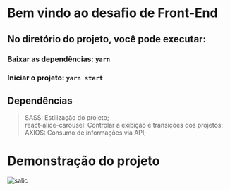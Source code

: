# Bem vindo ao desafio de Front-End

## No diretório do projeto, você pode executar:

### Baixar as dependências: `yarn`

### Iniciar o projeto: `yarn start`

## Dependências
> SASS: Estilização do projeto; <br/>
> react-alice-carousel: Controlar a exibição e transições dos projetos; <br/>
> AXIOS: Consumo de informações via API; <br/>

# Demonstração do projeto
![salic](https://user-images.githubusercontent.com/58302084/168491865-5fe9c52a-0e3a-4dfa-ad0d-659a3d5b8bcd.gif)

